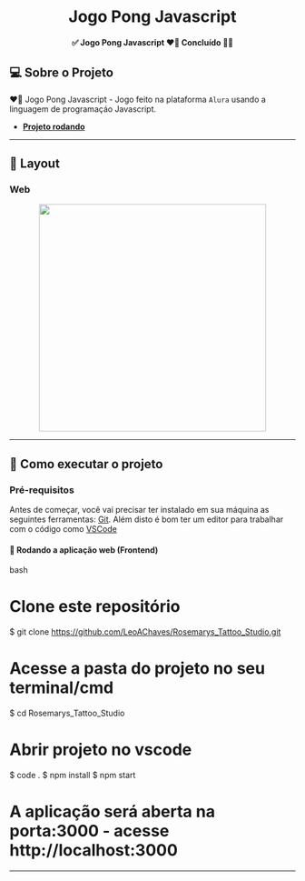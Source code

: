 <h1 align="center"> Jogo Pong Javascript</h1>

<h4 align="center">
 ✅  Jogo Pong Javascript ❤️‍🔥 Concluído 🚀✅
</h4>

## 💻 Sobre o Projeto
❤️‍🔥 Jogo Pong Javascript - Jogo feito na plataforma `Alura` usando a linguagem de programaçáo Javascript. 

- **[Projeto rodando](https://editor.p5js.org/AlessaHikaru/full/6eTj7KMKV)**

---

## 🎨 Layout

### Web
<p align="center" style="display: flex; align-items: flex-start; justify-content: center;">
  <img alt="" title="#" src="https://github.com/Hikarutakino6/JogoPongJavascript/assets/140928895/ffdaa893-a2ca-4592-87b4-734b38af53da" width="400px">
</ p>

---

## 🚀 Como executar o projeto

### Pré-requisitos

Antes de começar, você vai precisar ter instalado em sua máquina as seguintes ferramentas:
[Git](https://git-scm.com). 
Além disto é bom ter um editor para trabalhar com o código como [VSCode](https://code.visualstudio.com/)

#### 🧭 Rodando a aplicação web (Frontend)

bash

# Clone este repositório
$ git clone https://github.com/LeoAChaves/Rosemarys_Tattoo_Studio.git

# Acesse a pasta do projeto no seu terminal/cmd
$ cd Rosemarys_Tattoo_Studio

# Abrir projeto no vscode
$ code .
$ npm install
$ npm start

# A aplicação será aberta na porta:3000 - acesse http://localhost:3000



---
